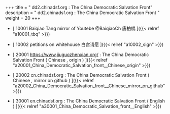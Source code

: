 +++
title = "  dd2.chinadsf.org : The China Democratic Salvation Front"
description = "  dd2.chinadsf.org : The China Democratic Salvation Front  "
weight = 20
+++



* [  10001 Baiqiao Tang mirror of Youtebe @BaiqiaoCh 唐柏橋  ]({{< relref "a10001_tbq" >}})


* [  10002 petitions on whitehouse 白宫请愿  ]({{< relref "a10002_sign" >}})


* [  20001  https://www.jiuguozhenxian.org/ : The China Democratic Salvation Front ( Chinese , origin ) ]({{< relref "a20001_China_Democratic_Salvation_front__Chinese_origin" >}})


* [  20002 cn.chinadsf.org : The China Democratic Salvation Front ( Chinese , mirror on github ) ]({{< relref "a20002_China_Democratic_Salvation_front__Chinese_mirror_on_github" >}})


* [  30001 en.chinadsf.org : The China Democratic Salvation Front ( English ) ]({{< relref "a30001_China_Democratic_Salvation_front__English" >}})

